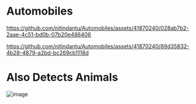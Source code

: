 # Automobiles

https://github.com/nitindantu/Automobiles/assets/41870240/028ab7b2-2aae-4c51-bd0b-07b20e486406

https://github.com/nitindantu/Automobiles/assets/41870240/89d35832-4b28-4879-a2bd-bc269cb1118d

# Also Detects Animals
![image](https://github.com/nitindantu/Automobiles/assets/41870240/08c78831-238d-498e-bee8-75374ee8c5d4)









